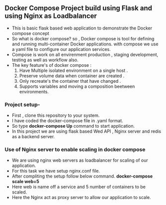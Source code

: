 ## Docker Compose Project build using Flask and using Nginx as Loadbalancer
- This is basic flask based web application  to demonstrate the Docker compose concept
- So what is docker compose? so , Docker compose is tool for defining and running multi-container Docker applications. with compose we use a yaml file to configure our
  application services.
- Compose is work on all envirenment production , staging development, testing as well as workflow also.
- The key feature's of docker compose :
   1. Have Multiple isolated environment on a single host .
   2. Preserve volume data when container are created .
   3. Only recreate's the container that have changed .
   4. Supports variables and moving a composition beetween environments.
      
### Project setup-
-  First , clone this repository to your system.
-  I have coded the docker-compose file in .yaml format.
-  So type **docker-compose Up** command to start application.
-  In this project we are using flask based Wed API , Nginx server and redis as a backend server.

### Use of Nginx server to enable scaling in docker compose
- We are using nginx web servers as loadbalancer for scaling of our application.
- For this task we have setup nginx.conf file.
- After compliting the setup follow below command.
   **docker-compose scale web=5**
- Here web is name off a service and 5 number of containers to be scaled.
- Here the Nginx act as proxy server to allow our application to scale.
  
  


 
